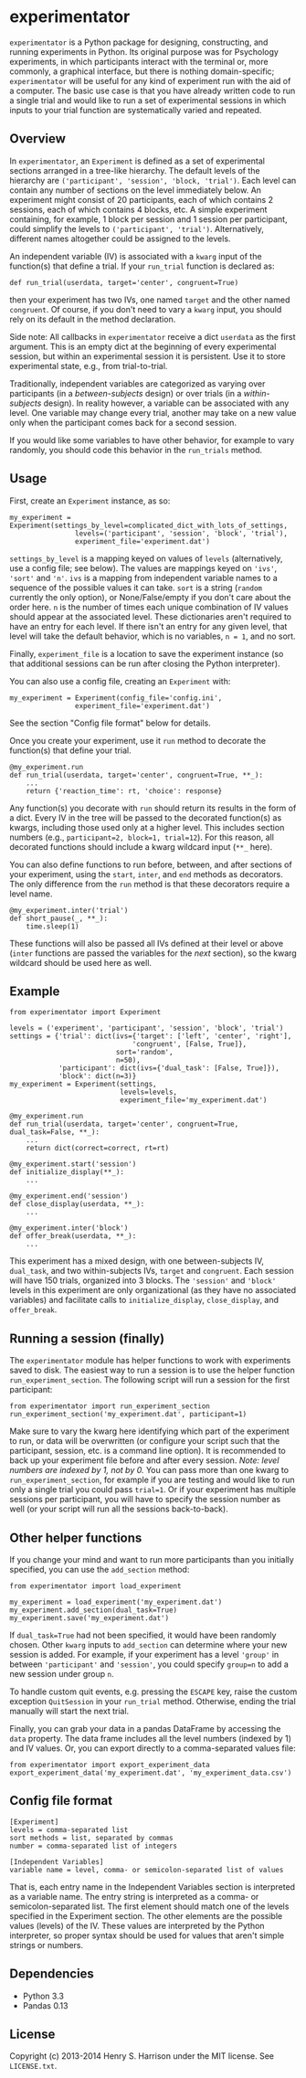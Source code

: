 experimentator
==============

`experimentator` is a Python package for designing, constructing, and running experiments in Python. Its original purpose was for Psychology experiments, in which participants  interact with the terminal or, more commonly, a graphical interface, but there is nothing domain-specific; `experimentator` will be useful for any kind of experiment run with the aid of a computer. The basic use case is that you have already written code to run a single trial and would like to run a set of experimental sessions in which inputs to your trial function are systematically varied and repeated.

Overview
-----
In `experimentator`, an `Experiment` is defined as a set of experimental sections arranged in a tree-like hierarchy. The default levels of the hierarchy are `('participant', 'session', 'block, 'trial')`. Each level can contain any number of sections on the level immediately below. An experiment might consist of 20 participants, each of which contains 2 sessions, each of which contains 4 blocks, etc. A simple experiment containing, for example, 1 block per session and 1 session per participant, could simplify the levels to `('participant', 'trial')`. Alternatively, different names altogether could be assigned to the levels.

 An independent variable (IV) is associated with a `kwarg` input of the function(s) that define a trial. If your `run_trial` function is declared as:

    def run_trial(userdata, target='center', congruent=True)

then your experiment has two IVs, one named `target` and the other named `congruent`. Of course, if you don't need to vary a `kwarg` input, you should rely on its default in the method declaration.

Side note: All callbacks in `experimentator` receive a dict `userdata` as the first argument. This is an empty dict at the beginning of every experimental session, but within an experimental session it is persistent. Use it to store experimental state, e.g., from trial-to-trial.

Traditionally, independent variables are categorized as varying over participants (in a _between-subjects_ design) or over trials (in a _within-subjects_ design). In reality however, a variable can be associated with any level. One variable may change every  trial, another may take on a new value only when the participant comes back for a second session.

If you would like some variables to have other behavior, for example to vary randomly, you should code this behavior in the `run_trials` method.

Usage
-----
First, create an `Experiment` instance, as so:

    my_experiment = Experiment(settings_by_level=complicated_dict_with_lots_of_settings,
                    levels=('participant', 'session', 'block', 'trial'),
                    experiment_file='experiment.dat')

`settings_by_level` is a mapping keyed on values of `levels` (alternatively, use a config file; see below). The values are mappings keyed on `'ivs'`, `'sort'` and `'n'`. `ivs` is a mapping from independent variable names to a sequence of the possible values it can take. `sort` is a string (`random` currently the only option), or None/False/empty if you don't care about the order here. `n` is the number of times each unique combination of IV values should appear at the associated level. These dictionaries aren't required to have an entry for each level. If there isn't an entry for any given level, that level will take the default behavior, which is no variables, `n = 1`, and no sort.

Finally, `experiment_file` is a location to save the experiment instance (so that additional sessions can be run after closing the Python interpreter).

You can also use a config file, creating an `Experiment` with:

    my_experiment = Experiment(config_file='config.ini',
                    experiment_file='experiment.dat')

See the section "Config file format" below for details.

Once you create your experiment, use it `run` method to decorate the function(s) that define your trial.

    @my_experiment.run
    def run_trial(userdata, target='center', congruent=True, **_):
        ...
        return {'reaction_time': rt, 'choice': response}

Any function(s) you decorate with `run` should return its results in the form of a dict. Every IV in the tree will be passed to the decorated function(s) as kwargs, including those used only at a higher level. This includes section numbers (e.g., `participant=2, block=1, trial=12`). For this reason, all decorated functions should include a kwarg wildcard input (`**_` here).

You can also define functions to run before, between, and after sections of your experiment, using the `start`, `inter`, and `end` methods as decorators. The only difference from the `run` method is that these decorators require a level name.

    @my_experiment.inter('trial')
    def short_pause(_, **_):
        time.sleep(1)

These functions will also be passed all IVs defined at their level or above (`inter` functions are passed the variables for the _next_ section), so the kwarg wildcard should be used here as well.

Example
---

    from experimentator import Experiment

    levels = ('experiment', 'participant', 'session', 'block', 'trial')
    settings = {'trial': dict(ivs={'target': ['left', 'center', 'right'],
                                  'congruent', [False, True]},
                              sort='random',
                              n=50),
                'participant': dict(ivs={'dual_task': [False, True]}),
                'block': dict(n=3)}
    my_experiment = Experiment(settings,
                               levels=levels,
                               experiment_file='my_experiment.dat')

    @my_experiment.run
    def run_trial(userdata, target='center', congruent=True, dual_task=False, **_):
        ...
        return dict(correct=correct, rt=rt)

    @my_experiment.start('session')
    def initialize_display(**_):
        ...

    @my_experiment.end('session')
    def close_display(userdata, **_):
        ...

    @my_experiment.inter('block')
    def offer_break(userdata, **_):
        ...

This experiment has a mixed design, with one between-subjects IV, `dual_task`, and two within-subjects IVs, `target` and `congruent`. Each session will have 150 trials, organized into 3 blocks. The `'session'` and `'block'` levels in this experiment are only organizational (as they have no associated variables) and facilitate calls to `initialize_display`, `close_display`, and `offer_break`.

Running a session (finally)
-------
The `experimentator` module has helper functions to work with experiments saved to disk. The easiest way to run a session is to use the helper function `run_experiment_section`. The following script will run a session for the first participant:

    from experimentator import run_experiment_section
    run_experiment_section('my_experiment.dat', participant=1)

Make sure to vary the kwarg here identifying which part of the experiment to run, or data will be overwritten (or configure your script such that the participant, session, etc. is a command line option). It is recommended to back up your experiment file before and after every session.
*Note: level numbers are indexed by 1, not by 0.*
You can pass more than one kwarg to `run_experiment_section`, for example if you are testing and would like to run only a single trial you could pass `trial=1`. Or if your experiment has multiple sessions per participant, you will have to specify the session number as well (or your script will run all the sessions back-to-back).

Other helper functions
----
If you change your mind and want to run more participants than you initially specified, you can use the `add_section` method:

    from experimentator import load_experiment

    my_experiment = load_experiment('my_experiment.dat')
    my_experiment.add_section(dual_task=True)
    my_experiment.save('my_experiment.dat')

If `dual_task=True` had not been specified, it would have been randomly chosen. Other `kwarg` inputs to `add_section` can determine where your new session is added. For example, if your experiment has a level `'group'` in between `'participant'` and `'session'`, you could specify `group=n` to add a new session under group `n`.

To handle custom quit events, e.g. pressing the `ESCAPE` key, raise the custom exception `QuitSession` in your `run_trial` method. Otherwise, ending the trial manually will start the next trial.

Finally, you can grab your data in a pandas DataFrame by accessing the `data` property. The data frame includes all the level numbers (indexed by 1) and IV values. Or, you can export directly to a comma-separated values file:

    from experimentator import export_experiment_data
    export_experiment_data('my_experiment.dat', 'my_experiment_data.csv')

Config file format
-------
    [Experiment]
    levels = comma-separated list
    sort methods = list, separated by commas
    number = comma-separated list of integers

    [Independent Variables]
    variable name = level, comma- or semicolon-separated list of values

That is, each entry name in the Independent Variables section is interpreted as a variable name. The entry string is interpreted as a comma- or semicolon-separated list. The first element should match one of the levels specified in the Experiment section. The other elements are the possible values (levels) of the IV. These values are interpreted by the Python interpreter, so proper syntax should be used for values that aren't simple strings or numbers.

Dependencies
------------

  * Python 3.3
  * Pandas 0.13

License
-------

Copyright (c) 2013-2014 Henry S. Harrison under the MIT license. See ``LICENSE.txt``.